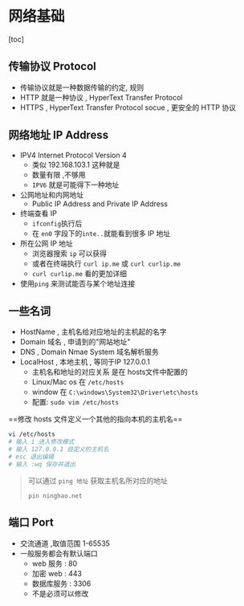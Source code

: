# 网络基础

[toc]

## 传输协议 Protocol

- 传输协议就是一种数据传输的约定, 规则
- HTTP 就是一种协议 , HyperText Transfer Protocol
- HTTPS , HyperText Transfer Protocol socue , 更安全的 HTTP 协议

## 网络地址 IP Address

- IPV4 Internet Protocol Version 4
  - 类似 192.168.103.1 这种就是
  - 数量有限 ,不够用
  - `IPV6` 就是可能得下一种地址
- 公网地址和内网地址
  - Public IP Address and Private IP Address
- 终端查看 IP
  - `ifconfig`执行后
  - 在 `en0` 字段下的`inte..`就能看到很多 IP 地址
- 所在公网 IP 地址
  - 浏览器搜索 `ip` 可以获得
  - 或者在终端执行 `curl ip.me` 或 `curl curlip.me`
  - `curl curlip.me` 看的更加详细
- 使用`ping` 来测试能否与某个地址连接

## 一些名词

- HostName , 主机名给对应地址的主机起的名字
- Domain 域名 , 申请到的"网站地址"
- DNS , Domain Nmae System 域名解析服务
- LocalHost , 本地主机 , 等同于IP 127.0.0.1
  - 主机名和地址的对应关系 是在 hosts文件中配置的
  - Linux/Mac os 在 `/etc/hosts`
  - window 在 `C:\windows\System32\Driver\etc\hosts`
  - 配置: `sudo vim /etc/hosts`

==修改 hosts 文件定义一个其他的指向本机的主机名==

```zsh
vi /etc/hosts
# 输入 i 进入修改模式
# 输入 127.0.0.1 自定义的主机名
# esc 退出编辑
# 输入 :wq 保存并退出 
```

> 可以通过 `ping 地址` 获取主机名所对应的地址
>
> `pin ninghao.net`

## 端口 Port

- 交流通道 ,取值范围 1-65535
- 一般服务都会有默认端口
  - web 服务 : 80
  - 加密 web : 443
  - 数据库服务 : 3306
  - 不是必须可以修改
